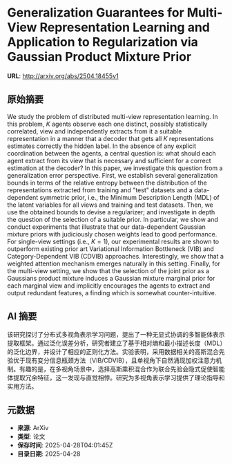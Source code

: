 # Generalization Guarantees for Multi-View Representation Learning and Application to Regularization via Gaussian Product Mixture Prior

**URL**: http://arxiv.org/abs/2504.18455v1

## 原始摘要

We study the problem of distributed multi-view representation learning. In
this problem, $K$ agents observe each one distinct, possibly statistically
correlated, view and independently extracts from it a suitable representation
in a manner that a decoder that gets all $K$ representations estimates
correctly the hidden label. In the absence of any explicit coordination between
the agents, a central question is: what should each agent extract from its view
that is necessary and sufficient for a correct estimation at the decoder? In
this paper, we investigate this question from a generalization error
perspective. First, we establish several generalization bounds in terms of the
relative entropy between the distribution of the representations extracted from
training and "test" datasets and a data-dependent symmetric prior, i.e., the
Minimum Description Length (MDL) of the latent variables for all views and
training and test datasets. Then, we use the obtained bounds to devise a
regularizer; and investigate in depth the question of the selection of a
suitable prior. In particular, we show and conduct experiments that illustrate
that our data-dependent Gaussian mixture priors with judiciously chosen weights
lead to good performance. For single-view settings (i.e., $K=1$), our
experimental results are shown to outperform existing prior art Variational
Information Bottleneck (VIB) and Category-Dependent VIB (CDVIB) approaches.
Interestingly, we show that a weighted attention mechanism emerges naturally in
this setting. Finally, for the multi-view setting, we show that the selection
of the joint prior as a Gaussians product mixture induces a Gaussian mixture
marginal prior for each marginal view and implicitly encourages the agents to
extract and output redundant features, a finding which is somewhat
counter-intuitive.


## AI 摘要

该研究探讨了分布式多视角表示学习问题，提出了一种无显式协调的多智能体表示提取框架。通过泛化误差分析，研究者建立了基于相对熵和最小描述长度（MDL）的泛化边界，并设计了相应的正则化方法。实验表明，采用数据相关的高斯混合先验优于现有变分信息瓶颈方法（VIB/CDVIB），且单视角下自然涌现加权注意力机制。有趣的是，在多视角场景中，选择高斯乘积混合作为联合先验会隐式促使智能体提取冗余特征，这一发现与直觉相悖。研究为多视角表示学习提供了理论指导和实用方法。

## 元数据

- **来源**: ArXiv
- **类型**: 论文
- **保存时间**: 2025-04-28T04:01:45Z
- **目录日期**: 2025-04-28
